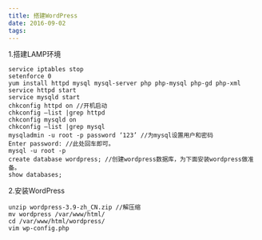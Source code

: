 ```yaml
---
title: 搭建WordPress
date: 2016-09-02
tags:
---
```


1.搭建LAMP环境
<!--more-->
    service iptables stop
    setenforce 0
    yum install httpd mysql mysql-server php php-mysql php-gd php-xml
    service httpd start
    service mysqld start
    chkconfig httpd on //开机启动
    chkconfig –list |grep httpd
    chkconfig mysqld on
    chkconfig –list |grep mysql
    mysqladmin -u root -p password ‘123’ //为mysql设置用户和密码
    Enter password: //此处回车即可。
    mysql -u root -p
    create database wordpress; //创建wordpress数据库，为下面安装wordpress做准备。
    show databases;

2.安装WordPress

    unzip wordpress-3.9-zh_CN.zip //解压缩
    mv wordpress /var/www/html/
    cd /var/www/html/wordpress/
    vim wp-config.php